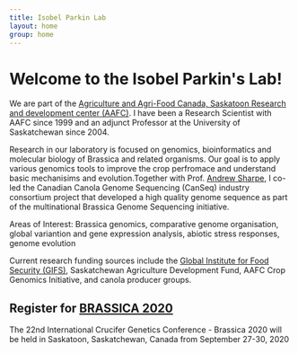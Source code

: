 ```yaml
---
title: Isobel Parkin Lab
layout: home
group: home
---
```


# Welcome to the Isobel Parkin's Lab!

We are part of the [Agriculture and Agri-Food Canada, Saskatoon Research and development center (AAFC)](http://www.agr.gc.ca/eng/scientific-collaboration-and-research-in-agriculture/agriculture-and-agri-food-research-centres-and-collections/saskatchewan/saskatoon-research-and-development-centre/scientific-staff-and-expertise/parkin-isobel-phd/?id=1181853634490). I have been a Research Scientist with AAFC since 1999 and an adjunct Professor at the University of Saskatchewan since 2004. 

Research in our laboratory is focused on genomics, bioinformatics and molecular biology of Brassica and related organisms. Our goal is to apply various genomics tools to improve the crop perfromace and understand basic mechanisims and evolution.Together with Prof. [Andrew Sharpe](https://p2irc.usask.ca/profiles/theme-1/andrew-sharpe.php), I co-led the Canadian Canola Genome Sequencing (CanSeq) industry consortium project that developed a high quality genome sequence as part of the multinational Brassica Genome Sequencing initiative.

Areas of Interest:
Brassica genomics, comparative genome organisation, global variantion and gene expression analysis, abiotic stress responses, genome evolution

Current research funding sources include the [Global Institute for Food Security (GIFS)](https://www.gifs.ca/), Saskatchewan Agriculture Development Fund, AAFC Crop Genomics Initiative, and canola producer groups.

## Register for [BRASSICA 2020](http://cruciferseq.ca/Brassica2020/index.php)
The 22nd International Crucifer Genetics Conference - Brassica 2020 will be held in Saskatoon, Saskatchewan, Canada from September 27-30, 2020

